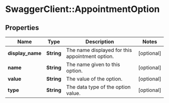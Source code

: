 # SwaggerClient::AppointmentOption

## Properties
Name | Type | Description | Notes
------------ | ------------- | ------------- | -------------
**display_name** | **String** | The name displayed for this appointment option. | [optional] 
**name** | **String** | The name given to this option. | [optional] 
**value** | **String** | The value of the option. | [optional] 
**type** | **String** | The data type of the option value. | [optional] 


